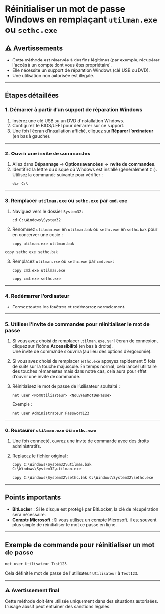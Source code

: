 
# Réinitialiser un mot de passe Windows en remplaçant `utilman.exe` ou `sethc.exe`

## ⚠️ Avertissements
- Cette méthode est réservée à des fins légitimes (par exemple, récupérer l'accès à un compte dont vous êtes propriétaire).
- Elle nécessite un support de réparation Windows (clé USB ou DVD).
- Une utilisation non autorisée est illégale.

---

## Étapes détaillées

### 1. Démarrer à partir d’un support de réparation Windows
1. Insérez une clé USB ou un DVD d'installation Windows.
2. Configurez le BIOS/UEFI pour démarrer sur ce support.
3. Une fois l’écran d’installation affiché, cliquez sur **Réparer l’ordinateur** (en bas à gauche).

---

### 2. Ouvrir une invite de commandes
1. Allez dans **Dépannage** → **Options avancées** → **Invite de commandes**.
2. Identifiez la lettre du disque où Windows est installé (généralement `C:`). Utilisez la commande suivante pour vérifier :
   ```
   dir C:\
   ```

---

### 3. Remplacer `utilman.exe` ou `sethc.exe` par `cmd.exe`
1. Naviguez vers le dossier `System32` :
   ```
   cd C:\Windows\System32
   ```
2. Renommez `utilman.exe` en `utilman.bak` ou `sethc.exe` en `sethc.bak` pour en conserver une copie :
   ```
   copy utilman.exe utilman.bak
   ```
     
```
copy sethc.exe sethc.bak
```

3. Remplacez `utilman.exe` ou `sethc.exe` par `cmd.exe` :
   ```
   copy cmd.exe utilman.exe
   ```
  
   ```
   copy cmd.exe sethc.exe
   ```
---

### 4. Redémarrer l’ordinateur
- Fermez toutes les fenêtres et redémarrez normalement.

---

### 5. Utiliser l’invite de commandes pour réinitialiser le mot de passe
1. Si vous avez choisi de remplacer `utilman.exe`, sur l’écran de connexion, cliquez sur l’icône **Accessibilité** (en bas à droite).  
  Une invite de commande s’ouvrira (au lieu des options d’ergonomie).  
  
2. Si vous avez choisi de remplacer `sethc.exe` appuyez rapidement 5 fois de suite sur la touche majuscule. En temps normal, cela lance l’utilitaire des touches rémanentes mais dans notre cas, cela aura pour effet d’ouvrir une invite de commande.

2. Réinitialisez le mot de passe de l’utilisateur souhaité :
   ```
   net user <NomUtilisateur> <NouveauMotDePasse>
   ```
   Exemple :
   ```
   net user Administrateur Password123
   ```

---

### 6. Restaurer `utilman.exe` ou `sethc.exe`
1. Une fois connecté, ouvrez une invite de commande avec des droits administratifs.
2. Replacez le fichier original :
   ```
   copy C:\Windows\System32\utilman.bak C:\Windows\System32\utilman.exe
   ```
     
   ```
   copy C:\Windows\System32\sethc.bak C:\Windows\System32\sethc.exe
   ```

---

## Points importants
- **BitLocker** : Si le disque est protégé par BitLocker, la clé de récupération sera nécessaire.
- **Compte Microsoft** : Si vous utilisez un compte Microsoft, il est souvent plus simple de réinitialiser le mot de passe en ligne.

---

## Exemple de commande pour réinitialiser un mot de passe
```
net user Utilisateur Test123
```
Cela définit le mot de passe de l'utilisateur `Utilisateur` à `Test123`.

---

### ⚠️ Avertissement final
Cette méthode doit être utilisée uniquement dans des situations autorisées. L’usage abusif peut entraîner des sanctions légales.
